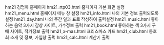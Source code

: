 hm21 경명아 홈페이지 
hm21_rtp03.html 홈페이지 기본 화면 설정
hm21_menu.html 홈페이지 메뉴 창 설정
hm21_info.html 나의 기본 정보 출력되도록 설정
hm21_day.html 나의 주간 일과 표로 작성하여 출력설정
hm21_music.html 좋아하는 음악 3가지 감상 사이트, 가수정보 출력
hm21_book.html 좋아하는 책 3가지 구매 사이트, 작가정보 출력
hm21_x-mas.html 크리스마스 카드 
hm21_club.html 동호회 소개 및 정보, 가입창 출력
hm21_calc.html 계산기 출력
